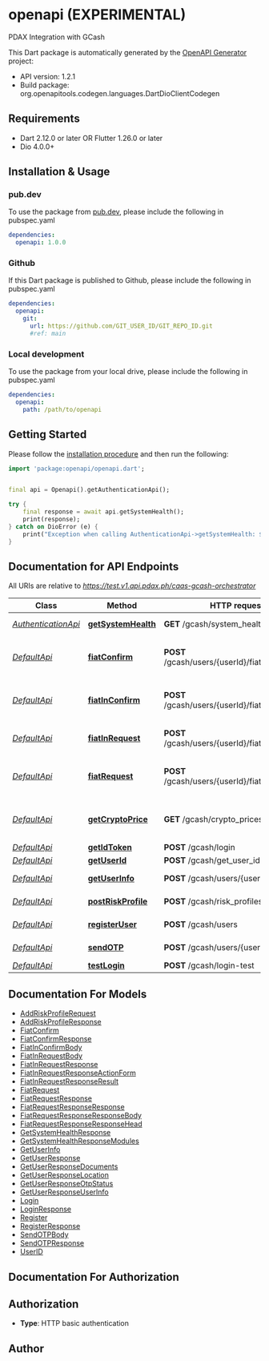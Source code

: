 # openapi (EXPERIMENTAL)
PDAX Integration with GCash

This Dart package is automatically generated by the [OpenAPI Generator](https://openapi-generator.tech) project:

- API version: 1.2.1
- Build package: org.openapitools.codegen.languages.DartDioClientCodegen

## Requirements

* Dart 2.12.0 or later OR Flutter 1.26.0 or later
* Dio 4.0.0+

## Installation & Usage

### pub.dev
To use the package from [pub.dev](https://pub.dev), please include the following in pubspec.yaml
```yaml
dependencies:
  openapi: 1.0.0
```

### Github
If this Dart package is published to Github, please include the following in pubspec.yaml
```yaml
dependencies:
  openapi:
    git:
      url: https://github.com/GIT_USER_ID/GIT_REPO_ID.git
      #ref: main
```

### Local development
To use the package from your local drive, please include the following in pubspec.yaml
```yaml
dependencies:
  openapi:
    path: /path/to/openapi
```

## Getting Started

Please follow the [installation procedure](#installation--usage) and then run the following:

```dart
import 'package:openapi/openapi.dart';


final api = Openapi().getAuthenticationApi();

try {
    final response = await api.getSystemHealth();
    print(response);
} catch on DioError (e) {
    print("Exception when calling AuthenticationApi->getSystemHealth: $e\n");
}

```

## Documentation for API Endpoints

All URIs are relative to *https://test.v1.api.pdax.ph/caas-gcash-orchestrator*

Class | Method | HTTP request | Description
------------ | ------------- | ------------- | -------------
[*AuthenticationApi*](doc/AuthenticationApi.md) | [**getSystemHealth**](doc/AuthenticationApi.md#getsystemhealth) | **GET** /gcash/system_health | Get System Health
[*DefaultApi*](doc/DefaultApi.md) | [**fiatConfirm**](doc/DefaultApi.md#fiatconfirm) | **POST** /gcash/users/{userId}/fiat_out_confirm | Confirm fiat request to GCash Cash Out
[*DefaultApi*](doc/DefaultApi.md) | [**fiatInConfirm**](doc/DefaultApi.md#fiatinconfirm) | **POST** /gcash/users/{userId}/fiat_in_confirm | Confirm fiat request to GCash Cash In
[*DefaultApi*](doc/DefaultApi.md) | [**fiatInRequest**](doc/DefaultApi.md#fiatinrequest) | **POST** /gcash/users/{userId}/fiat_in_request | Fiat request to GCash Cash In
[*DefaultApi*](doc/DefaultApi.md) | [**fiatRequest**](doc/DefaultApi.md#fiatrequest) | **POST** /gcash/users/{userId}/fiat_out_request | Create new fiat request to GCash Cash In
[*DefaultApi*](doc/DefaultApi.md) | [**getCryptoPrice**](doc/DefaultApi.md#getcryptoprice) | **GET** /gcash/crypto_prices | Get PDAX crypto market prices
[*DefaultApi*](doc/DefaultApi.md) | [**getIdToken**](doc/DefaultApi.md#getidtoken) | **POST** /gcash/login | Get idToken
[*DefaultApi*](doc/DefaultApi.md) | [**getUserId**](doc/DefaultApi.md#getuserid) | **POST** /gcash/get_user_id | Get User ID
[*DefaultApi*](doc/DefaultApi.md) | [**getUserInfo**](doc/DefaultApi.md#getuserinfo) | **POST** /gcash/users/{userId} | Get User Info
[*DefaultApi*](doc/DefaultApi.md) | [**postRiskProfile**](doc/DefaultApi.md#postriskprofile) | **POST** /gcash/risk_profiles | Post user&#39;s Risk Profile
[*DefaultApi*](doc/DefaultApi.md) | [**registerUser**](doc/DefaultApi.md#registeruser) | **POST** /gcash/users | Add new user
[*DefaultApi*](doc/DefaultApi.md) | [**sendOTP**](doc/DefaultApi.md#sendotp) | **POST** /gcash/users/{userId}/otp | Send OTP email
[*DefaultApi*](doc/DefaultApi.md) | [**testLogin**](doc/DefaultApi.md#testlogin) | **POST** /gcash/login-test | Get idToken


## Documentation For Models

 - [AddRiskProfileRequest](doc/AddRiskProfileRequest.md)
 - [AddRiskProfileResponse](doc/AddRiskProfileResponse.md)
 - [FiatConfirm](doc/FiatConfirm.md)
 - [FiatConfirmResponse](doc/FiatConfirmResponse.md)
 - [FiatInConfirmBody](doc/FiatInConfirmBody.md)
 - [FiatInRequestBody](doc/FiatInRequestBody.md)
 - [FiatInRequestResponse](doc/FiatInRequestResponse.md)
 - [FiatInRequestResponseActionForm](doc/FiatInRequestResponseActionForm.md)
 - [FiatInRequestResponseResult](doc/FiatInRequestResponseResult.md)
 - [FiatRequest](doc/FiatRequest.md)
 - [FiatRequestResponse](doc/FiatRequestResponse.md)
 - [FiatRequestResponseResponse](doc/FiatRequestResponseResponse.md)
 - [FiatRequestResponseResponseBody](doc/FiatRequestResponseResponseBody.md)
 - [FiatRequestResponseResponseHead](doc/FiatRequestResponseResponseHead.md)
 - [GetSystemHealthResponse](doc/GetSystemHealthResponse.md)
 - [GetSystemHealthResponseModules](doc/GetSystemHealthResponseModules.md)
 - [GetUserInfo](doc/GetUserInfo.md)
 - [GetUserResponse](doc/GetUserResponse.md)
 - [GetUserResponseDocuments](doc/GetUserResponseDocuments.md)
 - [GetUserResponseLocation](doc/GetUserResponseLocation.md)
 - [GetUserResponseOtpStatus](doc/GetUserResponseOtpStatus.md)
 - [GetUserResponseUserInfo](doc/GetUserResponseUserInfo.md)
 - [Login](doc/Login.md)
 - [LoginResponse](doc/LoginResponse.md)
 - [Register](doc/Register.md)
 - [RegisterResponse](doc/RegisterResponse.md)
 - [SendOTPBody](doc/SendOTPBody.md)
 - [SendOTPResponse](doc/SendOTPResponse.md)
 - [UserID](doc/UserID.md)


## Documentation For Authorization


## Authorization

- **Type**: HTTP basic authentication


## Author




